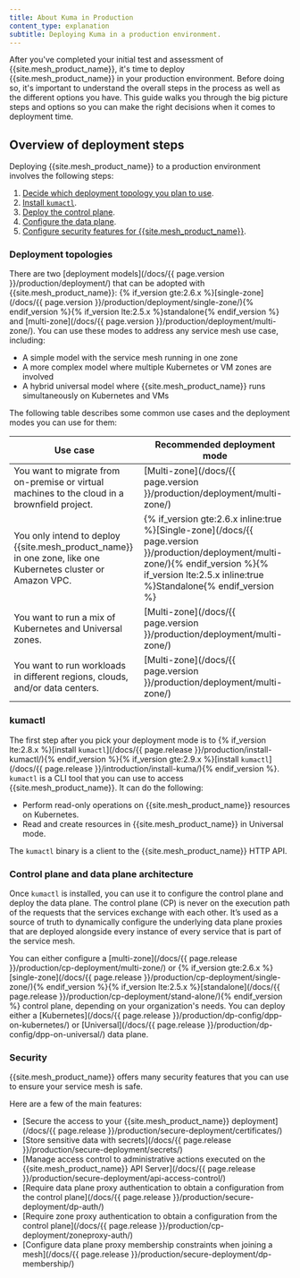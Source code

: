 ```yaml
---
title: About Kuma in Production
content_type: explanation
subtitle: Deploying Kuma in a production environment.
---
```


After you've completed your initial test and assessment of {{site.mesh_product_name}}, it's time to deploy {{site.mesh_product_name}} in your production environment.
Before doing so, it's important to understand the overall steps in the process as well as the different options you have.
This guide walks you through the big picture steps and options so you can make the right decisions when it comes to deployment time.

## Overview of deployment steps

Deploying {{site.mesh_product_name}} to a production environment involves the following steps:

1. [Decide which deployment topology you plan to use](#deployment-topologies).
1. [Install `kumactl`](#kumactl).
1. [Deploy the control plane](#control-plane-and-data-plane-architecture).
1. [Configure the data plane](#control-plane-and-data-plane-architecture).
1. [Configure security features for {{site.mesh_product_name}}](#security).

### Deployment topologies

There are two [deployment models](/docs/{{ page.version }}/production/deployment/) that can be adopted with {{site.mesh_product_name}}: {% if_version gte:2.6.x %}[single-zone](/docs/{{ page.version }}/production/deployment/single-zone/){% endif_version %}{% if_version lte:2.5.x %}standalone{% endif_version %} and [multi-zone](/docs/{{ page.version }}/production/deployment/multi-zone/). You can use these modes to address any service mesh use case, including:
* A simple model with the service mesh running in one zone
* A more complex model where multiple Kubernetes or VM zones are involved
* A hybrid universal model where {{site.mesh_product_name}} runs simultaneously on Kubernetes and VMs

The following table describes some common use cases and the deployment modes you can use for them:

| Use case | Recommended deployment mode                                                                                                  |
| -------- |------------------------------------------------------------------------------------------------------------------------------|
| You want to migrate from on-premise or virtual machines to the cloud in a brownfield project. | [Multi-zone](/docs/{{ page.version }}/production/deployment/multi-zone/) |
| You only intend to deploy {{site.mesh_product_name}} in one zone, like one Kubernetes cluster or Amazon VPC. | {% if_version gte:2.6.x inline:true %}[Single-zone](/docs/{{ page.version }}/production/deployment/multi-zone/){% endif_version %}{% if_version lte:2.5.x inline:true %}Standalone{% endif_version %} |
| You want to run a mix of Kubernetes and Universal zones. | [Multi-zone](/docs/{{ page.version }}/production/deployment/multi-zone/) |
| You want to run workloads in different regions, clouds, and/or data centers. | [Multi-zone](/docs/{{ page.version }}/production/deployment/multi-zone/) |

### kumactl

The first step after you pick your deployment mode is to {% if_version lte:2.8.x %}[install `kumactl`](/docs/{{ page.release }}/production/install-kumactl/){% endif_version %}{% if_version gte:2.9.x %}[install `kumactl`](/docs/{{ page.release }}/introduction/install-kuma/){% endif_version %}. 
`kumactl` is a CLI tool that you can use to access {{site.mesh_product_name}}. It can do the following:

* Perform read-only operations on {{site.mesh_product_name}} resources on Kubernetes.
* Read and create resources in {{site.mesh_product_name}} in Universal mode.

The `kumactl` binary is a client to the {{site.mesh_product_name}} HTTP API.

### Control plane and data plane architecture

Once `kumactl` is installed, you can use it to configure the control plane and deploy the data plane. The control plane (CP) is never on the execution path of the requests that the services exchange with each other. It’s used as a source of truth to dynamically configure the underlying data plane proxies that are deployed alongside every instance of every service that is part of the service mesh.

You can either configure a [multi-zone](/docs/{{ page.release }}/production/cp-deployment/multi-zone/) or {% if_version gte:2.6.x %}[single-zone](/docs/{{ page.release }}/production/cp-deployment/single-zone/){% endif_version %}{% if_version lte:2.5.x %}[standalone](/docs/{{ page.release }}/production/cp-deployment/stand-alone/){% endif_version %} control plane, depending on your organization's needs. You can deploy either a [Kubernetes](/docs/{{ page.release }}/production/dp-config/dpp-on-kubernetes/) or [Universal](/docs/{{ page.release }}/production/dp-config/dpp-on-universal/) data plane.

### Security

{{site.mesh_product_name}} offers many security features that you can use to ensure your service mesh is safe.

Here are a few of the main features:

* [Secure the access to your {{site.mesh_product_name}} deployment](/docs/{{ page.release }}/production/secure-deployment/certificates/)
* [Store sensitive data with secrets](/docs/{{ page.release }}/production/secure-deployment/secrets/)
* [Manage access control to administrative actions executed on the {{site.mesh_product_name}} API Server](/docs/{{ page.release }}/production/secure-deployment/api-access-control/)
* [Require data plane proxy authentication to obtain a configuration from the control plane](/docs/{{ page.release }}/production/secure-deployment/dp-auth/)
* [Require zone proxy authentication to obtain a configuration from the control plane](/docs/{{ page.release }}/production/cp-deployment/zoneproxy-auth/)
* [Configure data plane proxy membership constraints when joining a mesh](/docs/{{ page.release }}/production/secure-deployment/dp-membership/)
